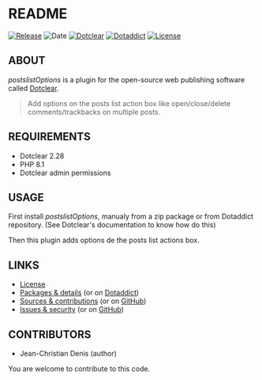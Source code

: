 # README

[![Release](https://img.shields.io/badge/release-2023.08.13-a2cbe9.svg)](https://git.dotclear.watch/JcDenis/postslistOptions/releases)
![Date](https://img.shields.io/badge/date-2023.08.13-c44d58.svg)
[![Dotclear](https://img.shields.io/badge/dotclear-v2.27-137bbb.svg)](https://fr.dotclear.org/download)
[![Dotaddict](https://img.shields.io/badge/dotaddict-official-9ac123.svg)](https://plugins.dotaddict.org/dc2/details/postslistOptions)
[![License](https://img.shields.io/badge/license-GPL--2.0-ececec.svg)](https://git.dotclear.watch/JcDenis/postslistOptions/src/branch/master/LICENSE)

## ABOUT

_postslistOptions_ is a plugin for the open-source web publishing software called [Dotclear](https://www.dotclear.org).

> Add options on the posts list action box like 
open/close/delete comments/trackbacks on multiple posts.

## REQUIREMENTS

* Dotclear 2.28
* PHP 8.1
* Dotclear admin permissions

## USAGE

First install _postslistOptions_, manualy from a zip package or from 
Dotaddict repository. (See Dotclear's documentation to know how do this)

Then this plugin adds options de the posts list actions box.

## LINKS

* [License](https://git.dotclear.watch/JcDenis/postslistOptions/src/branch/master/LICENSE)
* [Packages & details](https://git.dotclear.watch/JcDenis/postslistOptions/releases) (or on [Dotaddict](https://plugins.dotaddict.org/dc2/details/postslistOptions))
* [Sources & contributions](https://git.dotclear.watch/JcDenis/postslistOptions) (or on [GitHub](https://github.com/JcDenis/postslistOptions))
* [Issues & security](https://git.dotclear.watch/JcDenis/postslistOptions/issues) (or on [GitHub](https://github.com/JcDenis/postslistOptions/issues))

## CONTRIBUTORS

* Jean-Christian Denis (author)

You are welcome to contribute to this code.
